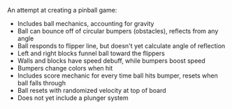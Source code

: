 An attempt at creating a pinball game:

- Includes ball mechanics, accounting for gravity
- Ball can bounce off of circular bumpers (obstacles), reflects from any angle
- Ball responds to flipper line, but doesn't yet calculate angle of reflection
- Left and right blocks funnel ball toward the flippers
- Walls and blocks have speed debuff, while bumpers boost speed
- Bumpers change colors when hit
- Includes score mechanic for every time ball hits bumper, resets when ball falls through
- Ball resets with randomized velocity at top of board
- Does not yet include a plunger system
